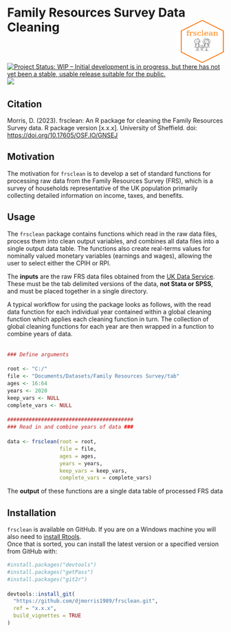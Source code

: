 






<!-- README.md is generated from README.Rmd. Please edit that file -->

# Family Resources Survey Data Cleaning <img src="hex-frsclean.png" align="right" style="padding-left:10px;background-color:white;" width="100" height="100" />

<!-- badges: start -->

[![Project Status: WIP – Initial development is in progress, but there
has not yet been a stable, usable release suitable for the
public.](https://www.repostatus.org/badges/latest/wip.svg)](https://www.repostatus.org/#wip)
[![](https://img.shields.io/badge/doi-10.17605/OSF.IO/GNSEJ-green.svg)](https://doi.org/10.17605/OSF.IO/GNSEJ)
<!-- badges: end -->

## Citation

Morris, D. (2023). frsclean: An R package for cleaning the Family
Resources Survey data. R package version \[x.x.x\]. University of
Sheffield. doi: <https://doi.org/10.17605/OSF.IO/GNSEJ>

## Motivation

The motivation for `frsclean` is to develop a set of standard functions
for processing raw data from the Family Resources Survey (FRS), which is
a survey of households representative of the UK population primarily
collecting detailed information on income, taxes, and benefits.

## Usage

The `frsclean` package contains functions which read in the raw data
files, process them into clean output variables, and combines all data
files into a single output data table. The functions also create
real-terms values for nominally valued monetary variables (earnings and
wages), allowing the user to select either the CPIH or RPI.

The **inputs** are the raw FRS data files obtained from the [UK Data
Service](https://ukdataservice.ac.uk/). These must be the tab delimited
versions of the data, **not Stata or SPSS**, and must be placed together
in a single directory.

A typical workflow for using the package looks as follows, with the read
data function for each individual year contained within a global
cleaning function which applies each cleaning function in turn. The
collection of global cleaning functions for each year are then wrapped
in a function to combine years of data.

``` r

### Define arguments 

root <- "C:/"
file <- "Documents/Datasets/Family Resources Survey/tab"
ages <- 16:64
years <- 2020
keep_vars <- NULL
complete_vars <- NULL

#########################################
### Read in and combine years of data ###

data <- frsclean(root = root,
                 file = file,
                 ages = ages,
                 years = years,
                 keep_vars = keep_vars,
                 complete_vars = complete_vars)
```

The **output** of these functions are a single data table of processed
FRS data

## Installation

`frsclean` is available on GitHub. If you are on a Windows machine you
will also need to [install
Rtools](https://www.rdocumentation.org/packages/installr/versions/0.22.0/topics/install.Rtools).  
Once that is sorted, you can install the latest version or a specified
version from GitHub with:

``` r
#install.packages("devtools")
#install.packages("getPass")
#install.packages("git2r")

devtools::install_git(
  "https://github.com/djmorris1989/frsclean.git", 
  ref = "x.x.x",
  build_vignettes = TRUE
)
```
